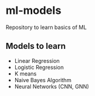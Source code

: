 # ml-models
Repository to learn basics of ML

## Models to learn
* Linear Regression
* Logistic Regression
* K means
* Naive Bayes Algorithm
* Neural Networks (CNN, GNN)